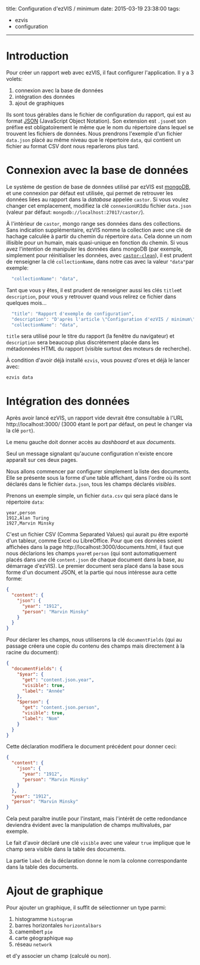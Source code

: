 title: Configuration d'ezVIS / minimum
date: 2015-03-19 23:38:00
tags:
- ezvis
- configuration
---
# Introduction

Pour créer un rapport web avec ezVIS, il faut configurer l'application. Il y a 3 volets:
1. connexion avec la base de données
2. intégration des données
3. ajout de graphiques

Ils sont tous gérables dans le fichier de configuration du rapport, qui est au format [JSON](http://fr.wikipedia.org/wiki/JavaScript_Object_Notation) (JavaScript Object Notation). Son extension est `.json`et son préfixe est obligatoirement le même que le nom du répertoire dans lequel se trouvent les fichiers de données.
Nous prendrons l'exemple d'un fichier `data.json` placé au même niveau que le répertoire `data`, qui contient un fichier au format CSV dont nous reparlerons plus tard.

# Connexion avec la base de données

Le système de gestion de base de données utilisé par ezVIS est [mongoDB](http://mongodb.org), et une connexion par défaut est utilisée, qui permet de retrouver les données liées au rapport dans la *database* appelée `castor`.
Si vous voulez changer cet emplacement, modifiez la clé `connexionURI`du fichier `data.json` (valeur par défaut: `mongodb://localhost:27017/castor/`).

À l'intérieur de `castor`, mongo range ses données dans des collections. Sans indication supplémentaire, ezVIS nomme la collection avec une clé de hachage calculée à partir du chemin du répertoire `data`. Cela donne un nom illisible pour un humain, mais quasi-unique en fonction du chemin.
Si vous avez l'intention de manipuler les données dans mongoDB (par exemple, simplement pour réinitialiser les données, avec [`castor-clean`](https://github.com/castorjs/castor-clean)), il est prudent de renseigner la clé `collectionName`, dans notre cas avec la valeur `"data"`par exemple:

```javascript
  "collectionName": "data",
```

Tant que vous y êtes, il est prudent de renseigner aussi les clés `title`et `description`, pour vous y retrouver quand vous relirez ce fichier dans quelques mois...

```javascript
  "title": "Rapport d'exemple de configuration",
  "description": "D'après l'article \"Configuration d'ezVIS / minimum\"",
  "collectionName": "data",
```

`title` sera utilisé pour le titre du rapport (la fenêtre du navigateur) et `description` sera beaucoup plus discrètement placée dans les métadonnées HTML du rapport (visible surtout des moteurs de recherche).

À condition d'avoir déjà installé `ezvis`, vous pouvez d'ores et déjà le lancer avec:

```bash
ezvis data
```

# Intégration des données
Après avoir lancé ezVIS, un rapport vide devrait être consultable à l'URL http://localhost:3000/ (3000 étant le port par défaut, on peut le changer via la clé `port`).

Le menu gauche doit donner accès au *dashboard* et aux *documents*.

Seul un message signalant qu'aucune configuration n'existe encore apparaît sur ces deux pages.

Nous allons commencer par configurer simplement la liste des documents. Elle se présente sous la forme d'une table affichant, dans l'ordre où ils sont déclarés dans le fichier `data.json`, tous les champs déclarés *visibles*.

Prenons un exemple simple, un fichier `data.csv` qui sera placé dans le répertoire `data`:

```csv
year,person
1912,Alan Turing
1927,Marvin Minsky
```

C'est un fichier CSV (Comma Separated Values) qui aurait pu être exporté d'un tableur, comme Excel ou LibreOffice.
Pour que ces données soient affichées dans la page http://localhost:3000/documents.html, il faut que nous déclarions les champs `year`et `person` (qui sont automatiquement placés dans une clé `content.json` de chaque document dans la base, au démarrage d'ezVIS).
Le premier document sera placé dans la base sous forme d'un document JSON, et la partie qui nous intéresse aura cette forme:

```json
{
  "content": {
    "json": {
      "year": "1912",
      "person": "Marvin Minsky"
    }
  }
}
```

Pour déclarer les champs, nous utiliserons la clé `documentFields` (qui au passage créera une copie du contenu des champs mais directement à la racine du document):

```json
{
  "documentFields": {
    "$year": {
	  "get": "content.json.year",
	  "visible": true,
	  "label": "Année"
    },
    "$person": {
      "get": "content.json.person",
      "visible": true,
      "label": "Nom"
    }
  }
}
```

Cette déclaration modifiera le document précédent pour donner ceci:

```json
{
  "content": {
    "json": {
      "year": "1912",
      "person": "Marvin Minsky"
    }
  },
  "year": "1912",
  "person": "Marvin Minsky"
}
```

Cela peut paraître inutile pour l'instant, mais l'intérêt de cette redondance deviendra évident avec la manipulation de champs multivalués, par exemple.

Le fait d'avoir déclaré une clé `visible` avec une valeur `true` implique que le champ sera visible dans la table des documents.

La partie `label` de la déclaration donne le nom la colonne correspondante dans la table des documents.


# Ajout de graphique

Pour ajouter un graphique, il suffit de sélectionner un type parmi:

1. histogramme `histogram`
2. barres horizontales `horizontalbars`
3. camembert `pie`
4. carte géographique `map`
5. réseau `network`

et d'y associer un champ (calculé ou non).
